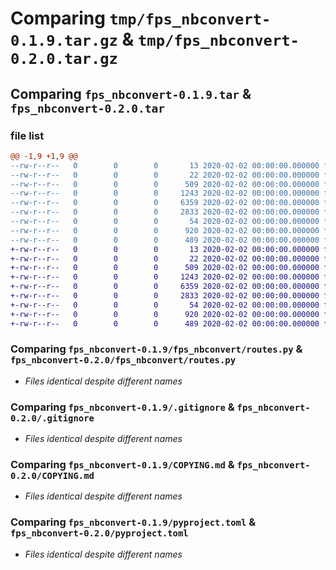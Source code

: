 # Comparing `tmp/fps_nbconvert-0.1.9.tar.gz` & `tmp/fps_nbconvert-0.2.0.tar.gz`

## Comparing `fps_nbconvert-0.1.9.tar` & `fps_nbconvert-0.2.0.tar`

### file list

```diff
@@ -1,9 +1,9 @@
--rw-r--r--   0        0        0       13 2020-02-02 00:00:00.000000 fps_nbconvert-0.1.9/MANIFEST.in
--rw-r--r--   0        0        0       22 2020-02-02 00:00:00.000000 fps_nbconvert-0.1.9/fps_nbconvert/__init__.py
--rw-r--r--   0        0        0      509 2020-02-02 00:00:00.000000 fps_nbconvert-0.1.9/fps_nbconvert/main.py
--rw-r--r--   0        0        0     1243 2020-02-02 00:00:00.000000 fps_nbconvert-0.1.9/fps_nbconvert/routes.py
--rw-r--r--   0        0        0     6359 2020-02-02 00:00:00.000000 fps_nbconvert-0.1.9/.gitignore
--rw-r--r--   0        0        0     2833 2020-02-02 00:00:00.000000 fps_nbconvert-0.1.9/COPYING.md
--rw-r--r--   0        0        0       54 2020-02-02 00:00:00.000000 fps_nbconvert-0.1.9/README.md
--rw-r--r--   0        0        0      920 2020-02-02 00:00:00.000000 fps_nbconvert-0.1.9/pyproject.toml
--rw-r--r--   0        0        0      489 2020-02-02 00:00:00.000000 fps_nbconvert-0.1.9/PKG-INFO
+-rw-r--r--   0        0        0       13 2020-02-02 00:00:00.000000 fps_nbconvert-0.2.0/MANIFEST.in
+-rw-r--r--   0        0        0       22 2020-02-02 00:00:00.000000 fps_nbconvert-0.2.0/fps_nbconvert/__init__.py
+-rw-r--r--   0        0        0      509 2020-02-02 00:00:00.000000 fps_nbconvert-0.2.0/fps_nbconvert/main.py
+-rw-r--r--   0        0        0     1243 2020-02-02 00:00:00.000000 fps_nbconvert-0.2.0/fps_nbconvert/routes.py
+-rw-r--r--   0        0        0     6359 2020-02-02 00:00:00.000000 fps_nbconvert-0.2.0/.gitignore
+-rw-r--r--   0        0        0     2833 2020-02-02 00:00:00.000000 fps_nbconvert-0.2.0/COPYING.md
+-rw-r--r--   0        0        0       54 2020-02-02 00:00:00.000000 fps_nbconvert-0.2.0/README.md
+-rw-r--r--   0        0        0      920 2020-02-02 00:00:00.000000 fps_nbconvert-0.2.0/pyproject.toml
+-rw-r--r--   0        0        0      489 2020-02-02 00:00:00.000000 fps_nbconvert-0.2.0/PKG-INFO
```

### Comparing `fps_nbconvert-0.1.9/fps_nbconvert/routes.py` & `fps_nbconvert-0.2.0/fps_nbconvert/routes.py`

 * *Files identical despite different names*

### Comparing `fps_nbconvert-0.1.9/.gitignore` & `fps_nbconvert-0.2.0/.gitignore`

 * *Files identical despite different names*

### Comparing `fps_nbconvert-0.1.9/COPYING.md` & `fps_nbconvert-0.2.0/COPYING.md`

 * *Files identical despite different names*

### Comparing `fps_nbconvert-0.1.9/pyproject.toml` & `fps_nbconvert-0.2.0/pyproject.toml`

 * *Files identical despite different names*

